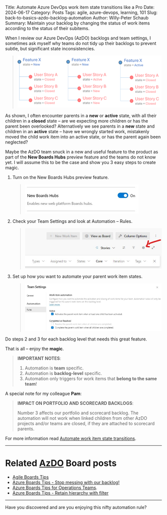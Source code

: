 Title: Automate Azure DevOps work item state transitions like a Pro
Date: 2024-06-17
Category: Posts 
Tags: agile, azure-devops, learning, 101
Slug: back-to-basics-azdo-backlog-automation
Author: Willy-Peter Schaub
Summary: Maintain your backlog by changing the status of work items according to the status of their subitems.

When I review our Azure DevOps (AzDO) backlogs and team settings, I sometimes ask myself why teams do not tidy up their backlogs to prevent subtle, but significant state inconsistencies. 

> ![Anomalies](/images/back-to-basics-azdo-backlog-automation-0.png)

As shown, I often encounter parents in a **new** or **active** state, with all their children in a **closed** state – are we expecting more children or has the parent been overlooked? Alternatively we see parents in a **new** state and children in an **active** state – have we wrongly started work, mistakenly moved the child work item into an active state, or has the parent again been neglected?

Maybe the AzDO team snuck in a new and useful feature to the product as part of the **New Boards Hubs** preview feature and the teams do not know yet. I will assume this to be the case and show you 3 easy steps to create magic.  

1. Turn on the New Boards Hubs preview feature.

    > ![New Board](/images/back-to-basics-azdo-backlog-automation-1.jpg)

2. Check your Team Settings and look at Automation – Rules.

    > ![Settings](/images/back-to-basics-azdo-backlog-automation-2.jpg)

3. Set up how you want to automate your parent work item states.  

    > ![Automation](/images/back-to-basics-azdo-backlog-automation-3.jpg)

Do steps 2 and 3 for each backlog level that needs this great feature.  

That is all – enjoy the **magic**.

>
> **IMPORTANT NOTES**:
>
> 1. Automation is **team** specific.
> 2. Automation is **backlog-level** specific.
> 3. Automation only triggers for work items that **belong to the same team**!
>

A special note for my colleague **Pam**:

>
> **IMPACT ON PORTFOLIO AND SCORECARD BACKLOGS**:
>
> Number 3 affects our portfolio and scorecard backlog. The automation will not work when linked children from other AzDO projects and/or teams are closed, if they are attached to scorecard parents.
>

For more information read [Automate work item state transitions](https://learn.microsoft.com/en-us/azure/devops/boards/backlogs/automate-work-item-state-transitions?view=azure-devops).

---

# Related [AzDO](https://azure.microsoft.com/en-us/products/devops) Board posts

- [Agile Boards Tips](/agile-boards-tips.html)
- [Azure Boards Tips - Stop messing with our backlog!](/azure-boards-tips-stop-messing-with-our-backlog.html)
- [Azure Boards Tips for Operations Teams](/azure-boards-tips-operations-team.html).
- [Azure Boards Tips - Retain hierarchy with filter](/azure-boards-tips-retain-hierarchy-with-filter.html)

---

Have you discovered and are you enjoying this nifty automation rule?

